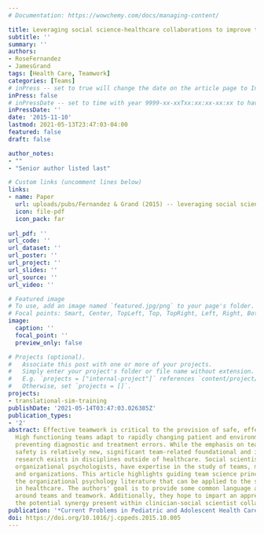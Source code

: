 ```yaml
---
# Documentation: https://wowchemy.com/docs/managing-content/

title: Leveraging social science-healthcare collaborations to improve teamwork and patient safety
subtitle: ''
summary: ''
authors:
- RoseFernandez
- JamesGrand
tags: [Health Care, Teamwork]
categories: [Teams]
# inPress -- set to true will change the date on the article page to In Press; set to false will show publication date
inPress: false
# inPressDate -- set to time with year 9999-xx-xxTxx:xx:xx-xx:xx to have article listed as "in press" on Publications page; set to '' and include a date in the 'date' field once published
inPressDate: ''
date: '2015-11-10'
lastmod: 2021-05-13T23:47:03-04:00
featured: false
draft: false

author_notes:
- ""
- "Senior author listed last"

# Custom links (uncomment lines below)
links:
- name: Paper
  url: uploads/pubs/Fernandez & Grand (2015) -- leveraging social science-healthcare collaborations.pdf
  icon: file-pdf
  icon_pack: far
  
url_pdf: ''
url_code: ''
url_dataset: ''
url_poster: ''
url_project: ''
url_slides: ''
url_source: ''
url_video: ''

# Featured image
# To use, add an image named `featured.jpg/png` to your page's folder.
# Focal points: Smart, Center, TopLeft, Top, TopRight, Left, Right, BottomLeft, Bottom, BottomRight.
image:
  caption: ''
  focal_point: ''
  preview_only: false

# Projects (optional).
#   Associate this post with one or more of your projects.
#   Simply enter your project's folder or file name without extension.
#   E.g. `projects = ["internal-project"]` references `content/project/deep-learning/index.md`.
#   Otherwise, set `projects = []`.
projects: 
- translational-sim-training
publishDate: '2021-05-14T03:47:03.026385Z'
publication_types:
- '2'
abstract: Effective teamwork is critical to the provision of safe, effective healthcare.
  High functioning teams adapt to rapidly changing patient and environmental factors,
  preventing diagnostic and treatment errors. While the emphasis on teamwork and patient
  safety is relatively new, significant team-related foundational and implementation
  research exists in disciplines outside of healthcare. Social scientists, including,
  organizational psychologists, have expertise in the study of teams, multi-team units,
  and organizations. This article highlights guiding team science principles from
  the organizational psychology literature that can be applied to the study of teams
  in healthcare. The authors' goal is to provide some common language and understanding
  around teams and teamwork. Additionally, they hope to impart an appreciation for
  the potential synergy present within clinician-social scientist collaborations.
publication: '*Current Problems in Pediatric and Adolescent Health Care, 45*, 370-377'
doi: https://doi.org/10.1016/j.cppeds.2015.10.005
---
```

